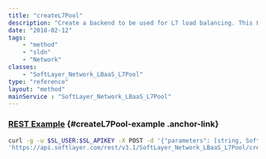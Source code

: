 ```yaml
---
title: "createL7Pool"
description: "Create a backend to be used for L7 load balancing. This L7 pool has backend protocol, L7 members, L7 health monitor and session affinity. L7 pool is associated with L7 policies. "
date: "2018-02-12"
tags:
    - "method"
    - "sldn"
    - "Network"
classes:
    - "SoftLayer_Network_LBaaS_L7Pool"
type: "reference"
layout: "method"
mainService : "SoftLayer_Network_LBaaS_L7Pool"
---
```


### [REST Example](#createL7Pool-example) <a href="/article/rest/"><i class="fas fa-question"></i></a> {#createL7Pool-example .anchor-link} 
```bash
curl -g -u $SL_USER:$SL_APIKEY -X POST -d '{"parameters": [string, SoftLayer_Network_LBaaS_L7Pool, SoftLayer_Network_LBaaS_L7Member, SoftLayer_Network_LBaaS_L7HealthMonitor, SoftLayer_Network_LBaaS_L7SessionAffinity]}' \
'https://api.softlayer.com/rest/v3.1/SoftLayer_Network_LBaaS_L7Pool/createL7Pool'
```
